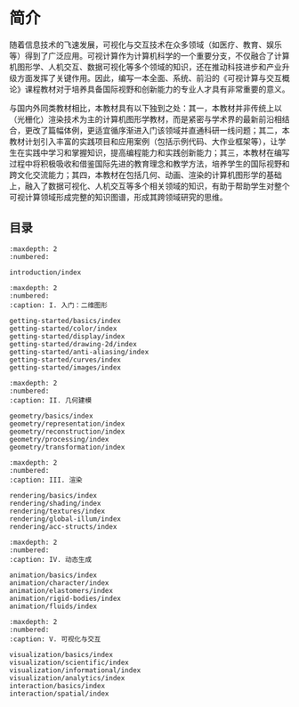 # 简介

随着信息技术的飞速发展，可视化与交互技术在众多领域（如医疗、教育、娱乐等）得到了广泛应用。可视计算作为计算机科学的一个重要分支，不仅融合了计算机图形学、人机交互、数据可视化等多个领域的知识，还在推动科技进步和产业升级方面发挥了关键作用。因此，编写一本全面、系统、前沿的《可视计算与交互概论》课程教材对于培养具备国际视野和创新能力的专业人才具有非常重要的意义。

与国内外同类教材相比，本教材具有以下独到之处：其一，本教材并非传统上以（光栅化）渲染技术为主的计算机图形学教材，而是紧密与学术界的最新前沿相结合，更改了篇幅体例，更适宜循序渐进入门该领域并直通科研一线问题；其二，本教材计划引入丰富的实践项目和应用案例（包括示例代码、大作业框架等），让学生在实践中学习和掌握知识，提高编程能力和实践创新能力；其三，本教材在编写过程中将积极吸收和借鉴国际先进的教育理念和教学方法，培养学生的国际视野和跨文化交流能力；其四，本教材在包括几何、动画、渲染的计算机图形学的基础上，融入了数据可视化、人机交互等多个相关领域的知识，有助于帮助学生对整个可视计算领域形成完整的知识图谱，形成其跨领域研究的思维。

## 目录

```{toctree}
:maxdepth: 2
:numbered:

introduction/index
```

```{toctree}
:maxdepth: 2
:numbered:
:caption: I. 入门：二维图形

getting-started/basics/index
getting-started/color/index
getting-started/display/index
getting-started/drawing-2d/index
getting-started/anti-aliasing/index
getting-started/curves/index
getting-started/images/index
```

```{toctree}
:maxdepth: 2
:numbered:
:caption: II. 几何建模

geometry/basics/index
geometry/representation/index
geometry/reconstruction/index
geometry/processing/index
geometry/transformation/index
```

```{toctree}
:maxdepth: 2
:numbered:
:caption: III. 渲染

rendering/basics/index
rendering/shading/index
rendering/textures/index
rendering/global-illum/index
rendering/acc-structs/index
```

```{toctree}
:maxdepth: 2
:numbered:
:caption: IV. 动态生成

animation/basics/index
animation/character/index
animation/elastomers/index
animation/rigid-bodies/index
animation/fluids/index
```

```{toctree}
:maxdepth: 2
:numbered:
:caption: V. 可视化与交互

visualization/basics/index
visualization/scientific/index
visualization/informational/index
visualization/analytics/index
interaction/basics/index
interaction/spatial/index
```
